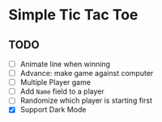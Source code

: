 # Simple Tic Tac Toe

## TODO

- [ ] Animate line when winning
- [ ] Advance: make game against computer
- [ ] Multiple Player game
- [ ] Add `Name` field to a player
- [ ] Randomize which player is starting first
- [x] Support Dark Mode
